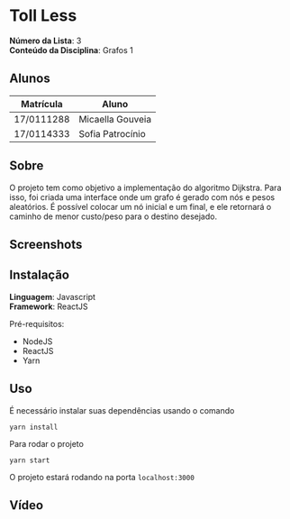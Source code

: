 # Toll Less

**Número da Lista**: 3<br>
**Conteúdo da Disciplina**: Grafos 1<br>

## Alunos
|Matrícula | Aluno |
| -- | -- |
| 17/0111288  |  Micaella Gouveia |
| 17/0114333  |  Sofia Patrocínio |

## Sobre
O projeto tem como objetivo a implementação do algoritmo Dijkstra. Para isso, foi criada uma interface onde um grafo é gerado com nós e pesos aleatórios. É possível colocar um nó inicial e um final, e ele retornará o caminho de menor custo/peso para o destino desejado.

## Screenshots

## Instalação 
**Linguagem**: Javascript<br>
**Framework**: ReactJS<br>

Pré-requisitos:
* NodeJS
* ReactJS
* Yarn

## Uso 
É necessário instalar suas dependências usando o comando

```
yarn install
```

Para rodar o projeto
```
yarn start
```

O projeto estará rodando na porta ```localhost:3000```

## Vídeo
